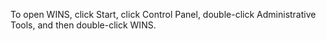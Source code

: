 <Token xmlns:xlink="http://www.w3.org/1999/xlink">To open WINS, click <legacyBold xmlns="http://ddue.schemas.microsoft.com/authoring/2003/5">Start</legacyBold>, click <legacyBold xmlns="http://ddue.schemas.microsoft.com/authoring/2003/5">Control Panel</legacyBold>, double-click <legacyBold xmlns="http://ddue.schemas.microsoft.com/authoring/2003/5">Administrative Tools</legacyBold>, and then double-click <legacyBold xmlns="http://ddue.schemas.microsoft.com/authoring/2003/5">WINS</legacyBold>.</Token>